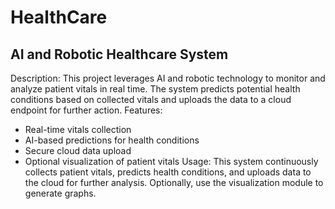 # HealthCare
## AI and Robotic Healthcare System
Description: 
This project leverages AI and robotic technology to monitor and analyze patient vitals in real time. The system predicts potential health conditions based on collected vitals and uploads the data to a cloud endpoint for further action.
Features:
- Real-time vitals collection
- AI-based predictions for health conditions
- Secure cloud data upload
- Optional visualization of patient vitals
  Usage: 
This system continuously collects patient vitals, predicts health conditions, and uploads data to the cloud for further analysis. Optionally, use the visualization module to generate graphs.

